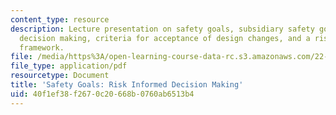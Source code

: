 ```yaml
---
content_type: resource
description: Lecture presentation on safety goals, subsidiary safety goals, risk informed
  decision making, criteria for acceptance of design changes, and a risk informed
  framework.
file: /media/https%3A/open-learning-course-data-rc.s3.amazonaws.com/22-091-nuclear-reactor-safety-spring-2008/40f1ef38f2670c20668b0760ab6513b4_MIT22_091S08_lec12.pdf
file_type: application/pdf
resourcetype: Document
title: 'Safety Goals: Risk Informed Decision Making'
uid: 40f1ef38-f267-0c20-668b-0760ab6513b4
---
```

